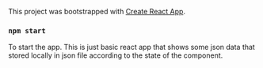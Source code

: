 This project was bootstrapped with [Create React App](https://github.com/facebook/create-react-app).


### `npm start`

To start the app.
This is just basic react app that shows some json data that stored locally in json file according to the state of the component.


